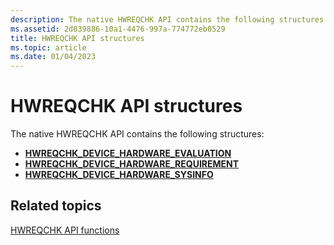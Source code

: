 ```yaml
---
description: The native HWREQCHK API contains the following structures.
ms.assetid: 2d839886-10a1-4476-997a-774772eb0529
title: HWREQCHK API structures
ms.topic: article
ms.date: 01/04/2023
---
```


# HWREQCHK API structures

The native HWREQCHK API contains the following structures:

- [**HWREQCHK\_DEVICE\_HARDWARE\_EVALUATION**](/windows/win32/api/hwreqchkapi/ns-hwreqchkapi-hwreqchk_device_hardware_evaluation)
- [**HWREQCHK\_DEVICE\_HARDWARE\_REQUIREMENT**](/windows/win32/api/hwreqchkapi/ns-hwreqchkapi-hwreqchk_device_hardware_requirement)
- [**HWREQCHK\_DEVICE\_HARDWARE\_SYSINFO**](/windows/win32/api/hwreqchkapi/ns-hwreqchkapi-hwreqchk_device_hardware_sysinfo)

## Related topics

[HWREQCHK API functions](activity-coordinator-api-functions.md)
